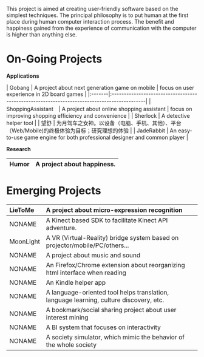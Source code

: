 This project is aimed at creating user-friendly software based on the simplest techniques. The principal philosophy is to put human at the first place during human computer interaction process. The benefit and happiness gained from the experience of communication with the computer is higher than anything else.

# On-Going Projects #

**Applications**

| Gobang | A project about next generation game on mobile | focus on user experience in 2D board games |
|:-------|:--------------------------------------------------------------------------------------------|
|　ShoppingAssistant　| A project about online shopping assistant | focus on improving shopping efficiency and convenience |
| Sherlock | A detective helper tool                                                                     |
| 望舒     | 为月驾车之女神。以设备（电脑、手机、其他）、平台（Web/Mobile)的终极体验为目标；研究理想的体验                                        |
| JadeRabbit | An easy-to-use game engine for both professional designer and common player                 |

**Research**

| Humor| A project about happiness. |
|:-----|:---------------------------|

# Emerging Projects #

| LieToMe | A project about micro-expression recognition |
|:--------|:---------------------------------------------|
| NONAME  | A Kinect based SDK to facilitate Kinect API adventure. |
|MoonLight| A VR (Virtual-Reality) bridge system based on projector/mobile/PC/others...|
|NONAME   | A project about music and sound              |
|NONAME   | An Firefox/Chrome extension about reorganizing html interface when reading|
|NONAME   | An Kindle helper app                         |
|NONAME   | A language-oriented tool helps translation, language learning, culture discovery, etc.|
|NONAME   | A bookmark/social sharing project about user interest mining|
|NONAME   | A BI system that focuses on interactivity    |
|NONAME   | A society simulator, which mimic the behavior of the whole society|